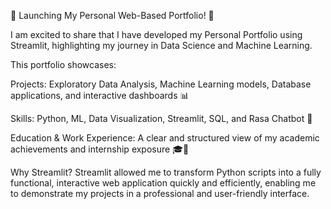 🚀 Launching My Personal Web-Based Portfolio! 🚀

I am excited to share that I have developed my Personal Portfolio using Streamlit, highlighting my journey in Data Science and Machine Learning.

This portfolio showcases:

Projects: Exploratory Data Analysis, Machine Learning models, Database applications, and interactive dashboards 📊

Skills: Python, ML, Data Visualization, Streamlit, SQL, and Rasa Chatbot 🐍

Education & Work Experience: A clear and structured view of my academic achievements and internship exposure 🎓💼

Why Streamlit?
Streamlit allowed me to transform Python scripts into a fully functional, interactive web application quickly and efficiently, enabling me to demonstrate my projects in a professional and user-friendly interface.
